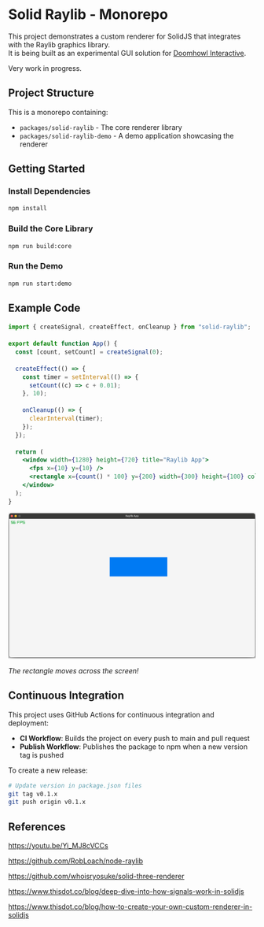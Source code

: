 # Solid Raylib - Monorepo

This project demonstrates a custom renderer for SolidJS that integrates with the Raylib graphics library.<br/>
It is being built as an experimental GUI solution for [Doomhowl Interactive](https://doomhowl-interactive.com).

Very work in progress.

## Project Structure

This is a monorepo containing:

- `packages/solid-raylib` - The core renderer library
- `packages/solid-raylib-demo` - A demo application showcasing the renderer

## Getting Started

### Install Dependencies

```bash
npm install
```

### Build the Core Library

```bash
npm run build:core
```

### Run the Demo

```bash
npm run start:demo
```

## Example Code

```jsx
import { createSignal, createEffect, onCleanup } from "solid-raylib";

export default function App() {
  const [count, setCount] = createSignal(0);

  createEffect(() => {
    const timer = setInterval(() => {
      setCount((c) => c + 0.01);
    }, 10);

    onCleanup(() => {
      clearInterval(timer);
    });
  });

  return (
    <window width={1280} height={720} title="Raylib App">
      <fps x={10} y={10} />
      <rectangle x={count() * 100} y={200} width={300} height={100} color="blue"></rectangle>
    </window>
  );
}
```

![](./misc/image2.png)

_The rectangle moves across the screen!_

## Continuous Integration

This project uses GitHub Actions for continuous integration and deployment:

- **CI Workflow**: Builds the project on every push to main and pull request
- **Publish Workflow**: Publishes the package to npm when a new version tag is pushed

To create a new release:

```bash
# Update version in package.json files
git tag v0.1.x
git push origin v0.1.x
```

## References

https://youtu.be/Yi_MJ8cVCCs

https://github.com/RobLoach/node-raylib

https://github.com/whoisryosuke/solid-three-renderer

https://www.thisdot.co/blog/deep-dive-into-how-signals-work-in-solidjs

https://www.thisdot.co/blog/how-to-create-your-own-custom-renderer-in-solidjs

